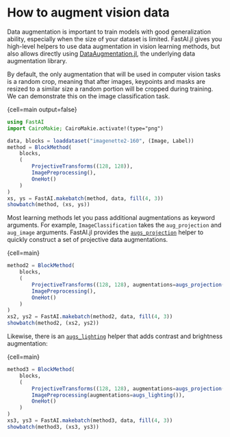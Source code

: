 # How to augment vision data

Data augmentation is important to train models with good generalization ability, especially when the size of your dataset is limited. FastAI.jl gives you high-level helpers to use data augmentation in vision learning methods, but also allows directly using [DataAugmentation.jl](https://github.com/lorenzoh/DataAugmentation.jl), the underlying data augmentation library.

By default, the only augmentation that will be used in computer vision tasks is a random crop, meaning that after images, keypoints and masks are resized to a similar size a random portion will be cropped during training. We can demonstrate this on the image classification task.

{cell=main output=false}
```julia
using FastAI
import CairoMakie; CairoMakie.activate!(type="png")

data, blocks = loaddataset("imagenette2-160", (Image, Label))
method = BlockMethod(
    blocks,
    (
        ProjectiveTransforms((128, 128)),
        ImagePreprocessing(),
        OneHot()
    )
)
xs, ys = FastAI.makebatch(method, data, fill(4, 3))
showbatch(method, (xs, ys))     
```


Most learning methods let you pass additional augmentations as keyword arguments. For example, `ImageClassification` takes the `aug_projection` and `aug_image` arguments. FastAI.jl provides the [`augs_projection`](#) helper to quickly construct a set of projective data augmentations.

{cell=main}
```julia
method2 = BlockMethod(
    blocks,
    (
        ProjectiveTransforms((128, 128), augmentations=augs_projection()),
        ImagePreprocessing(),
        OneHot()
    )
)
xs2, ys2 = FastAI.makebatch(method2, data, fill(4, 3))
showbatch(method2, (xs2, ys2))
```


Likewise, there is an [`augs_lighting`](#) helper that adds contrast and brightness augmentation:

{cell=main}
```julia
method3 = BlockMethod(
    blocks,
    (
        ProjectiveTransforms((128, 128), augmentations=augs_projection()),
        ImagePreprocessing(augmentations=augs_lighting()),
        OneHot()
    )
)
xs3, ys3 = FastAI.makebatch(method3, data, fill(4, 3))
showbatch(method3, (xs3, ys3))
```
